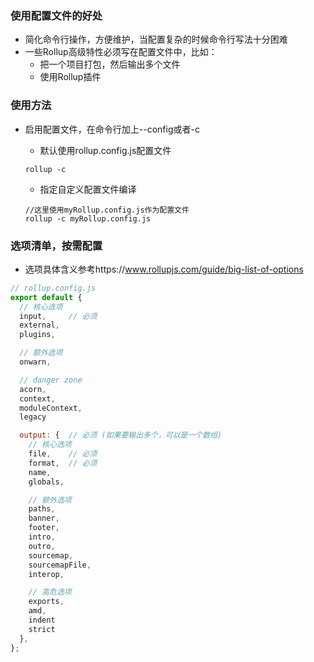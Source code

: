 ### 使用配置文件的好处
- 简化命令行操作，方便维护，当配置复杂的时候命令行写法十分困难
- 一些Rollup高级特性必须写在配置文件中，比如：
  - 把一个项目打包，然后输出多个文件
  - 使用Rollup插件

###  使用方法

- 启用配置文件，在命令行加上--config或者-c

  - 默认使用rollup.config.js配置文件

  ```shell
  rollup -c
  ```

  - 指定自定义配置文件编译

  ```shell
  //这里使用myRollup.config.js作为配置文件
  rollup -c myRollup.config.js
  ```

### 选项清单，按需配置
- 选项具体含义参考https://www.rollupjs.com/guide/big-list-of-options
```javascript
// rollup.config.js
export default {
  // 核心选项
  input,     // 必须
  external,
  plugins,

  // 额外选项
  onwarn,

  // danger zone
  acorn,
  context,
  moduleContext,
  legacy

  output: {  // 必须 (如果要输出多个，可以是一个数组)
    // 核心选项
    file,    // 必须
    format,  // 必须
    name,
    globals,

    // 额外选项
    paths,
    banner,
    footer,
    intro,
    outro,
    sourcemap,
    sourcemapFile,
    interop,

    // 高危选项
    exports,
    amd,
    indent
    strict
  },
};
```
